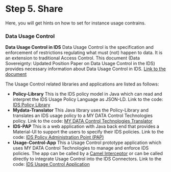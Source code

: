 # Step 5. Share

Here, you will get hints on how to set for instance usage contrains.

### Data Usage Control

**Data Usage Control in IDS** Data Usage Control is the specification and enforcement of restrictions regulating what must (not) happen to data. It is an extension to traditional Access Control. This document (Data Sovereignty: Updated Position Paper on Data Usage Control in the IDS) provides necessary information about Data Usage Control in IDS. [Link to the document](https://internationaldataspaces.org/data-sovereignty-updated-position-paper-on-data-usage-control-in-the-ids/)

The Usage Control related libraries and applications are listed as follows:

* **Policy-Library** This is the IDS policy model in Java which can read and interpret the IDS Usage Policy Language as JSON-LD. Link to the code: [IDS Policy Library](https://github.com/International-Data-Spaces-Association/Policy-Library)
* **Mydata-Translator** This Java library uses the Policy-Library and translates an IDS usage policy to a MY DATA Control Technologies policy. Link to the code: [MY DATA Control Technologies Translator](https://github.com/International-Data-Spaces-Association/Mydata-Translator)
* **IDS-PAP** This is a web application with Java back end that provides a Material-UI to support the users to specify their IDS policies. Link to the code: [IDS Policy Administration Point (PAP)](https://github.com/International-Data-Spaces-Association/IDS-PAP)
* **Usage-Control-App** This a Usage Control prototype application which uses MY DATA Control Technologies to manage and enforce IDS policies. The app can be called by a [Camel Interceptor](https://camel.apache.org/components/3.4.x/eips/intercept.html) or can be called directly to integrate Usage Control into the IDS Connectors. Link to the code: [IDS Usage Control Application](https://github.com/International-Data-Spaces-Association/Usage-Control-App)
